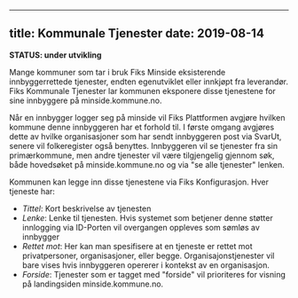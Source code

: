 
---
title: Kommunale Tjenester
date: 2019-08-14
---

**STATUS: under utvikling**

Mange kommuner som tar i bruk Fiks Minside eksisterende innbyggerrettede tjenester, endten egenutviklet eller innkjøpt fra leverandør. Fiks Kommunale Tjenester lar kommunen eksponere disse tjenestene for sine innbyggere på minside.kommune.no. 

Når en innbygger logger seg på minside vil Fiks Plattformen avgjøre hvilken kommune denne innbyggeren har et forhold til. I første omgang avgjøres dette av hvilke organisasjoner som har sendt innbyggeren post via SvarUt, senere vil folkeregister også benyttes. Innbyggeren vil se tjenester fra sin primærkommune, men andre tjenester vil være tilgjengelig gjennom søk, både hovedsøket på minside.kommune.no og via "se alle tjenester" lenken. 

Kommunen kan legge inn disse tjenestene via Fiks Konfigurasjon. Hver tjeneste har:

* _Tittel_: Kort beskrivelse av tjenesten
* _Lenke_: Lenke til tjenesten. Hvis systemet som betjener denne støtter innlogging via ID-Porten vil overgangen oppleves som sømløs av innbygger
* _Rettet mot_: Her kan man spesifisere at en tjeneste er rettet mot privatpersoner, organisasjoner, eller begge. Organisajonstjenester vil bare vises hvis innbyggeren opererer i kontekst av en organisasjon. 
* _Forside_: Tjenester som er tagget med "forside" vil prioriteres for visning på landingsiden minside.kommune.no. 
